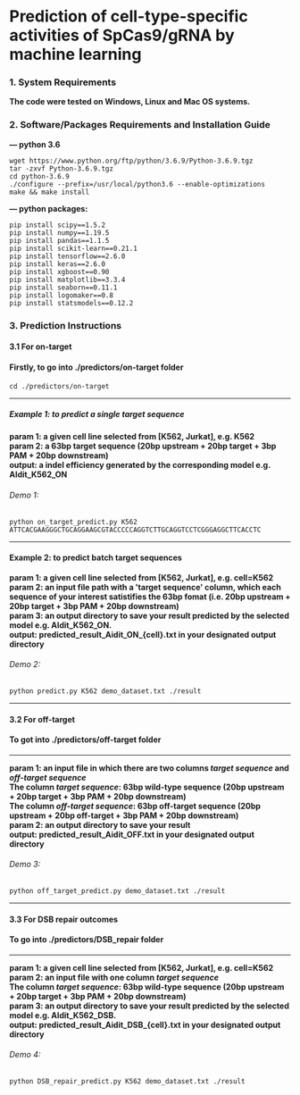 # Prediction of cell-type-specific activities of SpCas9/gRNA by machine learning

### 1. System Requirements 
**The code were tested on Windows, Linux and Mac OS systems.**
### 2. Software/Packages Requirements and Installation Guide
**— python  3.6**  
```
wget https://www.python.org/ftp/python/3.6.9/Python-3.6.9.tgz  
tar -zxvf Python-3.6.9.tgz  
cd python-3.6.9  
./configure --prefix=/usr/local/python3.6 --enable-optimizations
make && make install
```

**— python packages:**   
```
pip install scipy==1.5.2
pip install numpy==1.19.5
pip install pandas==1.1.5  
pip install scikit-learn==0.21.1
pip install tensorflow==2.6.0
pip install keras==2.6.0
pip install xgboost==0.90
pip install matplotlib==3.3.4
pip install seaborn==0.11.1
pip install logomaker==0.8
pip install statsmodels==0.12.2 
```


### 3. Prediction Instructions
#### 3.1 For on-target
#### Firstly, to go into ./predictors/on-target folder
```
cd ./predictors/on-target
```
***
##### Example 1: to predict a single target sequence  
**param 1: a given cell line selected from [K562, Jurkat], e.g. K562**  
**param 2: a 63bp target sequence (20bp upstream + 20bp target + 3bp PAM + 20bp downstream)**  
**output: a indel efficiency generated by the corresponding model e.g. AIdit_K562_ON**

###### Demo 1:
```
python on_target_predict.py K562 ATTCACGAAGGGCTGCAGGAAGCGTACCCCCAGGTCTTGCAGGTCCTCGGGAGGCTTCACCTC
```


***
#### Example 2: to predict batch target sequences 
**param 1: a given cell line selected from [K562, Jurkat], e.g. cell=K562**  
**param 2: an input file path with a 'target sequence' column, which each sequence of your interest satistifies the 63bp fomat (i.e. 20bp upstream + 20bp target + 3bp PAM + 20bp downstream)**  
**param 3: an output directory to save your result predicted by the selected model e.g. AIdit_K562_ON.**  
**output: predicted_result_Aidit_ON_{cell}.txt in your designated output directory**  

###### Demo 2:
```
python predict.py K562 demo_dataset.txt ./result
```
***

#### 3.2 For off-target
#### To got into ./predictors/off-target folder
***
**param 1: an input file in which there are two columns *target sequence* and *off-target sequence*   
The column *target sequence*: 63bp wild-type sequence (20bp upstream + 20bp target + 3bp PAM + 20bp downstream)  
The column *off-target sequence*: 63bp off-target sequence (20bp upstream + 20bp off-target + 3bp PAM + 20bp downstream)**  
**param 2: an output directory to save your result**  
**output: predicted_result_Aidit_OFF.txt in your designated output directory**

###### Demo 3:
```
python off_target_predict.py demo_dataset.txt ./result
```
***

#### 3.3 For DSB repair outcomes
#### To go into ./predictors/DSB_repair folder
***
**param 1: a given cell line selected from [K562, Jurkat], e.g. cell=K562**  
**param 2: an input file with one column *target sequence*    
The column *target sequence*: 63bp wild-type sequence (20bp upstream + 20bp target + 3bp PAM + 20bp downstream)**  
**param 3: an output directory to save your result predicted by the selected model e.g. AIdit_K562_DSB.**  
**output: predicted_result_Aidit_DSB_{cell}.txt in your designated output directory**

###### Demo 4:
```
python DSB_repair_predict.py K562 demo_dataset.txt ./result
```
